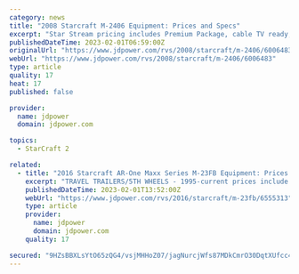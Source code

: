 ```yaml
---
category: news
title: "2008 Starcraft M-2406 Equipment: Prices and Specs"
excerpt: "Star Stream pricing includes Premium Package, cable TV ready, and power winch. Only select options below that are in addition to standard equipment and equipment noted in the manufacturer or year notes show above. If you are uncertain of what came standard ..."
publishedDateTime: 2023-02-01T06:59:00Z
originalUrl: "https://www.jdpower.com/rvs/2008/starcraft/m-2406/6006483"
webUrl: "https://www.jdpower.com/rvs/2008/starcraft/m-2406/6006483"
type: article
quality: 17
heat: 17
published: false

provider:
  name: jdpower
  domain: jdpower.com

topics:
  - StarCraft 2

related:
  - title: "2016 Starcraft AR-One Maxx Series M-23FB Equipment: Prices and Specs"
    excerpt: "TRAVEL TRAILERS/5TH WHEELS - 1995-current prices include microwave, air conditioner, awning and AM/FM cassette stereo. 1999 Travelstar models reflect a base price only. Only select options below that are in addition to standard equipment and equipment ..."
    publishedDateTime: 2023-02-01T13:52:00Z
    webUrl: "https://www.jdpower.com/rvs/2016/starcraft/m-23fb/6555313"
    type: article
    provider:
      name: jdpower
      domain: jdpower.com
    quality: 17

secured: "9HZsBBXLsYtO65zQG4/vsjMHHoZ07/jagNurcjWfs87MDkCmrO30DqtXUfcc4VFqL8OIdcKiYqxeMtiBRSH8lIQefUu4wnf/mZFg7s4yyMFOeMDU+pOVj+tCCRlRKcBVjkA0EiKkTufOq36tYOsmKxYJ6f23ELBmzvXUwjvnrNR/68LCXTcdtF/eCWtFuFIDauB2kjXDCQNwyyo+BRubTv+3Qe9Y24MEIKl1Lqk3hpJRlgU0Hi+FqShUmk8IwHXrGVl4HNHR+3XCxXpU73h9uxmPQSa7d5ZeBgqEy7APmEFOYhcIWfhvy9zQkYnVK9cUVcIAn485PSn/xtLyIPHKQLTwwZiYL5PMEXjK4/FOqro=;294mw81wjvNbzrW5labPoA=="
---
```


